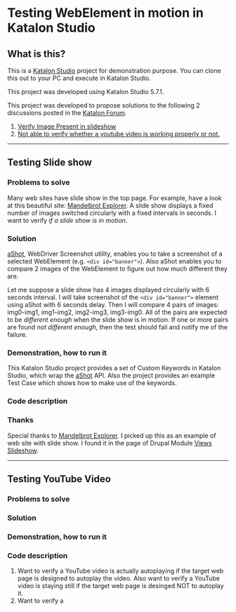 Testing WebElement in motion in Katalon Studio
=====

## What is this?

This is a [Katalon Studio](https://www.katalon.com/) project for demonstration purpose. You can clone this out to your PC and execute in Katalon Studio.

This project was developed using Katalon Studio 5.7.1.

This project was developed to propose solutions to the following 2 discussions posted in the [Katalon Forum](https://forum.katalon.com/discussions).

1. [Verify Image Present in slideshow](https://forum.katalon.com/discussion/9985/verify-image-present-in-slideshow-)
2. [Not able to verify whether a youtube video is working properly or not.](https://forum.katalon.com/discussion/9904/not-able-to-verify-whether-a-youtube-video-is-working-properly-or-not)

----

## Testing Slide show

### Problems to solve

Many web sites have slide show in the top page. For example, have a look at this beautiful site: [Mandelbrot Explorer](https://www.mandel.org.uk/). A slide show displays a fixed number of images switched circularly with a fixed intervals in seconds. I want to verify *if a slide show is in motion*.


### Solution

[aShot](https://github.com/yandex-qatools/ashot), WebDriver Screenshot utility, enables you to take a screenshot of a selected WebElement (e.g. `<div id="banner">`). Also aShot enables you to compare 2 images of the WebElement to figure out how much different they are.

Let me suppose a slide show has 4 images displayed circularly with 6 seconds interval. I will take screenshot of the `<div id="banner">` element using aShot with 6 seconds delay. Then I will compare 4 pairs of images: img0-img1, img1-img2, img2-img3, img3-img0. All of the pairs are expected to be *different enough* when the slide show is in motion. If one or more pairs are found *not different enough*, then the test should fail and notify me of the failure.

### Demonstration, how to run it

This Katalon Studio project provides a set of Custom Keywords in Katalon Studio, which wrap the [aShot](https://github.com/yandex-qatools/ashot) API. Also the project provides an example Test Case which shows how to make use of the keywords.   


### Code description

### Thanks

Special thanks to [Mandelbrot Explorer](https://www.mandel.org.uk/). I picked up this as an example of web site with slide show. I found it in the page of Drupal Module [Views Slideshow](https://www.drupal.org/project/views_slideshow).

----
## Testing YouTube Video

### Problems to solve

### Solution

### Demonstration, how to run it

### Code description

1. Want to verify a YouTube video is actually autoplaying if the target web page is designed to autoplay the video. Also want to verify a YouTube video is staying still if the target web page is desinged NOT to autoplay it.
2. Want to verify a
